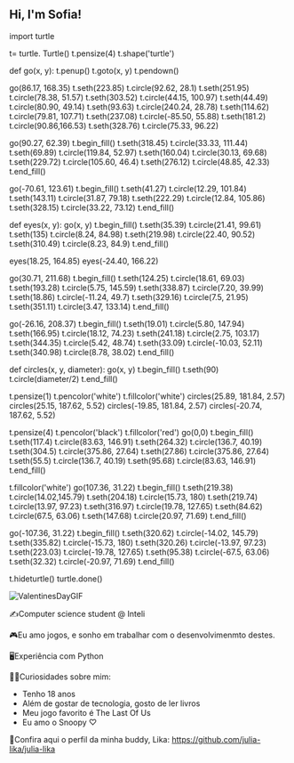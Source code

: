 ## Hi, I'm Sofia!

import turtle

t= turtle. Turtle()
t.pensize(4)
t.shape('turtle')

def go(x, y):
    t.penup()
    t.goto(x, y)
    t.pendown()

go(86.17, 168.35)
t.seth(223.85)
t.circle(92.62, 28.1)
t.seth(251.95)
t.circle(78.38, 51.57)
t.seth(303.52)
t.circle(44.15, 100.97)
t.seth(44.49)
t.circle(80.90, 49.14)
t.seth(93.63)
t.circle(240.24, 28.78)
t.seth(114.62)
t.circle(79.81, 107.71)
t.seth(237.08)
t.circle(-85.50, 55.88)
t.seth(181.2)
t.circle(90.86,166.53)
t.seth(328.76)
t.circle(75.33, 96.22)

go(90.27, 62.39)
t.begin_fill()
t.seth(318.45)
t.circle(33.33, 111.44)
t.seth(69.89)
t.circle(119.84, 52.97)
t.seth(160.04)
t.circle(30.13, 69.68)
t.seth(229.72)
t.circle(105.60, 46.4)
t.seth(276.12)
t.circle(48.85, 42.33)
t.end_fill()

go(-70.61, 123.61)
t.begin_fill()
t.seth(41.27)
t.circle(12.29, 101.84)
t.seth(143.11)
t.circle(31.87, 79.18)
t.seth(222.29)
t.circle(12.84, 105.86)
t.seth(328.15)
t.circle(33.22, 73.12)
t.end_fill()

def eyes(x, y):
    go(x, y)
    t.begin_fill()
    t.seth(35.39)
    t.circle(21.41, 99.61)
    t.seth(135)
    t.circle(8.24, 84.98)
    t.seth(219.98)
    t.circle(22.40, 90.52)
    t.seth(310.49)
    t.circle(8.23, 84.9)
    t.end_fill()

eyes(18.25, 164.85)
eyes(-24.40, 166.22)

go(30.71, 211.68)
t.begin_fill()
t.seth(124.25)
t.circle(18.61, 69.03)
t.seth(193.28)
t.circle(5.75, 145.59)
t.seth(338.87)
t.circle(7.20, 39.99)
t.seth(18.86)
t.circle(-11.24, 49.7)
t.seth(329.16)
t.circle(7.5, 21.95)
t.seth(351.11)
t.circle(3.47, 133.14)
t.end_fill()

go(-26.16, 208.37)
t.begin_fill()
t.seth(19.01)
t.circle(5.80, 147.94)
t.seth(166.95)
t.circle(18.12, 74.23)
t.seth(241.18)
t.circle(2.75, 103.17)
t.seth(344.35)
t.circle(5.42, 48.74)
t.seth(33.09)
t.circle(-10.03, 52.11)
t.seth(340.98)
t.circle(8.78, 38.02)
t.end_fill()

def circles(x, y, diameter):
    go(x, y)
    t.begin_fill()
    t.seth(90)
    t.circle(diameter/2)
    t.end_fill()

t.pensize(1)
t.pencolor('white')
t.fillcolor('white')
circles(25.89, 181.84, 2.57)
circles(25.15, 187.62, 5.52)
circles(-19.85, 181.84, 2.57)
circles(-20.74, 187.62, 5.52)

t.pensize(4)
t.pencolor('black')
t.fillcolor('red')
go(0,0)
t.begin_fill()
t.seth(117.4)
t.circle(83.63, 146.91)
t.seth(264.32)
t.circle(136.7, 40.19)
t.seth(304.5)
t.circle(375.86, 27.64)
t.seth(27.86)
t.circle(375.86, 27.64)
t.seth(55.5)
t.circle(136.7, 40.19)
t.seth(95.68)
t.circle(83.63, 146.91)
t.end_fill()

t.fillcolor('white')
go(107.36, 31.22)
t.begin_fill()
t.seth(219.38)
t.circle(14.02,145.79)
t.seth(204.18)
t.circle(15.73, 180)
t.seth(219.74)
t.circle(13.97, 97.23)
t.seth(316.97)
t.circle(19.78, 127.65)
t.seth(84.62)
t.circle(67.5, 63.06)
t.seth(147.68)
t.circle(20.97, 71.69)
t.end_fill()

go(-107.36, 31.22)
t.begin_fill()
t.seth(320.62)
t.circle(-14.02, 145.79)
t.seth(335.82)
t.circle(-15.73, 180)
t.seth(320.26)
t.circle(-13.97, 97.23)
t.seth(223.03)
t.circle(-19.78, 127.65)
t.seth(95.38)
t.circle(-67.5, 63.06)
t.seth(32.32)
t.circle(-20.97, 71.69)
t.end_fill()

t.hideturtle()
turtle.done()

![ValentinesDayGIF](https://github.com/user-attachments/assets/13ca4830-354c-40f1-ac06-acb8c5094d0d)

✍️Computer science student @ Inteli

🎮Eu amo jogos, e sonho em trabalhar com o desenvolvimenmto destes. 

🖥️Experiência com Python
  
💁‍♀️Curiosidades sobre mim: 
- Tenho 18 anos
- Além de gostar de tecnologia, gosto de ler livros
-  Meu jogo favorito é The Last Of Us
-  Eu amo o Snoopy ♡

📌Confira aqui o perfil da minha buddy, Lika: https://github.com/julia-lika/julia-lika 
